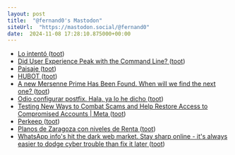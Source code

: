 ```yaml
---
layout: post
title:  "@fernand0's Mastodon"
siteUrl:  "https://mastodon.social/@fernand0"
date:  2024-11-08 17:28:10.875000+00:00
---
```

*  [Lo intentó ](https://avecesunafoto.wordpress.com/2024/11/08/lo-intento) ([toot](https://mastodon.social/@fernand0/113448510480169504))
*  [Did User Experience Peak with the Command Line? ](https://atthis.link/blog/2024/9899.htm) ([toot](https://mastodon.social/@fernand0/113448420557066193))
*  [Paisaje ](https://www.flickr.com/photos/fernand0/54123090969) ([toot](https://mastodon.social/@fernand0/113448370797755962))
*  [HUBOT ](https://hubot.github.com) ([toot](https://mastodon.social/@fernand0/113448247278372398))
*  [A new Mersenne Prime Has Been Found. When will we find the next one? ](https://blog.computationalcomplexity.org/2024/11/a-new-mersenne-prime-has-been-found.htm) ([toot](https://mastodon.social/@fernand0/113448042723348844))
*  [Odio configurar postfix. Hala, ya lo he dicho ](https://mastodon.social/@fernand0/113447612147870466) ([toot](https://mastodon.social/@fernand0/113447612147870466))
*  [Testing New Ways to Combat Scams and Help Restore Access to Compromised Accounts \| Meta ](https://about.fb.com/news/2024/10/testing-combat-scams-restore-compromised-accounts) ([toot](https://mastodon.social/@fernand0/113447248120741991))
*  [Perkeep ](https://perkeep.org) ([toot](https://mastodon.social/@fernand0/113447022160531312))
*  [Planos de Zaragoza con niveles de Renta ](https://eszaragoza.blogspot.com/2024/10/planos-de-zaragoza-con-niveles-de-renta.html?spref=t) ([toot](https://mastodon.social/@fernand0/113446929806082896))
*  [WhatsApp info's hit the dark web market. Stay sharp online - it's always easier to dodge cyber trouble than fix it later ](https://safeonweb.be/en/news/whatsapp-infos-hit-dark-web-market-stay-sharp-online-its-always-easier-dodge-cyber-trouble-fi) ([toot](https://mastodon.social/@fernand0/113446660260699956))
